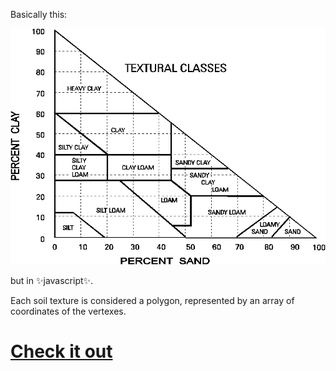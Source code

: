 Basically this:
 
![texture triangle](https://raw.githubusercontent.com/kentwalters/cssc-texture-triangle/master/text_tri.gif)

but in ✨javascript✨.

Each soil texture is considered a polygon, represented by an array of coordinates of the vertexes.

# [Check it out](https://cssc-texture-triangle.vercel.app/)
